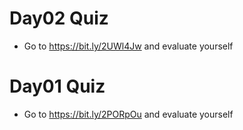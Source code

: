 # Day02 Quiz

* Go to https://bit.ly/2UWl4Jw and evaluate yourself

# Day01 Quiz

* Go to https://bit.ly/2PORpOu and evaluate yourself